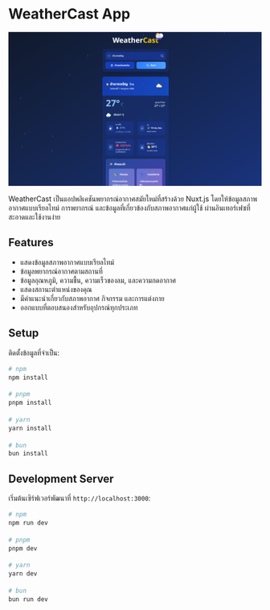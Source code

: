 # WeatherCast App

![WeatherCast App Screenshot](/public/weathercast.png)

WeatherCast เป็นแอปพลิเคชันพยากรณ์อากาศสมัยใหม่ที่สร้างด้วย Nuxt.js โดยให้ข้อมูลสภาพอากาศแบบเรียลไทม์ การพยากรณ์ และข้อมูลที่เกี่ยวข้องกับสภาพอากาศแก่ผู้ใช้ ผ่านอินเทอร์เฟซที่สะอาดและใช้งานง่าย

## Features

- แสดงข้อมูลสภาพอากาศแบบเรียลไทม์
- ข้อมูลพยากรณ์อากาศตามสถานที่
- ข้อมูลอุณหภูมิ, ความชื้น, ความเร็วของลม, และความกดอากาศ
- แสดงสถานะตำแหน่งของคุณ
- มีคำแนะนำเกี่ยวกับสภาพอากาศ กิจกรรม และการแต่งกาย
- ออกแบบที่ตอบสนองสำหรับอุปกรณ์ทุกประเภท

## Setup

ติดตั้งข้อมูลที่จำเป็น:

```bash
# npm
npm install

# pnpm
pnpm install

# yarn
yarn install

# bun
bun install
```

## Development Server

เริ่มต้นเซิร์ฟเวอร์พัฒนาที่ `http://localhost:3000`:

```bash
# npm
npm run dev

# pnpm
pnpm dev

# yarn
yarn dev

# bun
bun run dev